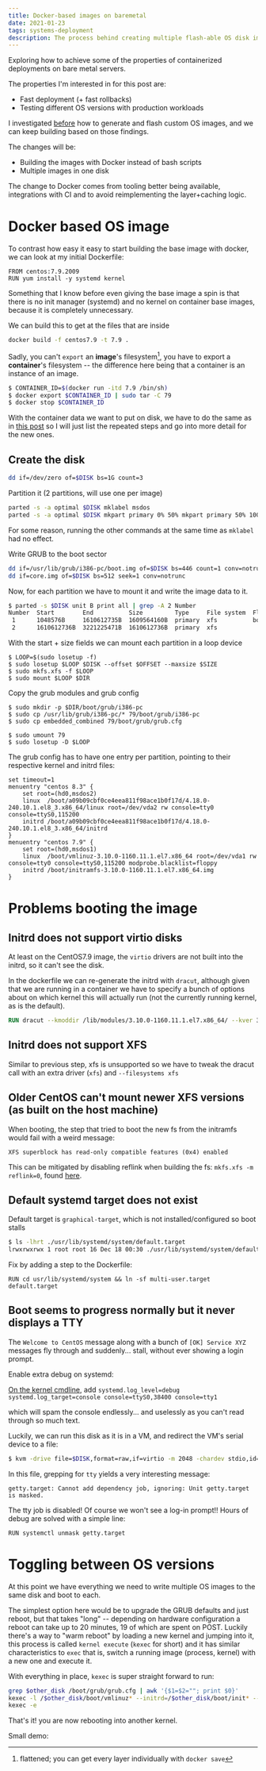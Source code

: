 ```yaml
---
title: Docker-based images on baremetal
date: 2021-01-23
tags: systems-deployment
description: The process behind creating multiple flash-able OS disk images from Dockerfiles and swapping between them on the host
---
```

Exploring how to achieve some of the properties of containerized deployments on bare
metal servers.

The properties I'm interested in for this post are:

* Fast deployment (+ fast rollbacks)
* Testing different OS versions with production workloads

I investigated [before](/creating-a-golden-centos-image.html) how to generate and flash custom OS images, and we can keep building
based on those findings.

The changes will be:

* Building the images with Docker instead of bash scripts
* Multiple images in one disk

The change to Docker comes from tooling better being available, integrations with CI
and to avoid reimplementing the layer+caching logic.

# Docker based OS image

To contrast how easy it easy to start building the base image with docker, we can look at my initial Dockerfile:

```
FROM centos:7.9.2009
RUN yum install -y systemd kernel
```

Something that I know before even giving the base image a spin is that there is no init manager (systemd) and
no kernel on container base images, because it is completely unnecessary.

We can build this to get at the files that are inside

```bash
docker build -f centos7.9 -t 7.9 .
```

Sadly, you can't `export` an **image**'s filesystem[^1], you have to export a **container**'s
filesystem -- the difference here being that a container is an instance of an image.

```bash
$ CONTAINER_ID=$(docker run -itd 7.9 /bin/sh)
$ docker export $CONTAINER_ID | sudo tar -C 79
$ docker stop $CONTAINER_ID
```

With the container data we want to put on disk, we have to do the same as in [this post](/creating-a-golden-centos-image.html) so I will just list the
repeated steps and go into more detail for the new ones.

## Create the disk

```bash
dd if=/dev/zero of=$DISK bs=1G count=3
```

Partition it (2 partitions, will use one per image)
```bash
parted -s -a optimal $DISK mklabel msdos
parted -s -a optimal $DISK mkpart primary 0% 50% mkpart primary 50% 100% set 1 boot on
```
For some reason, running the other commands at the same time as `mklabel` had no effect.


Write GRUB to the boot sector
```bash
dd if=/usr/lib/grub/i386-pc/boot.img of=$DISK bs=446 count=1 conv=notrunc
dd if=core.img of=$DISK bs=512 seek=1 conv=notrunc
```

Now, for each partition we have to mount it and write the image data to it.

```bash
$ parted -s $DISK unit B print all | grep -A 2 Number
Number  Start        End          Size         Type     File system  Flags
 1      1048576B     1610612735B  1609564160B  primary  xfs          boot
 2      1610612736B  3221225471B  1610612736B  primary  xfs
```

With the start + size fields we can mount each partition in a loop device
```
$ LOOP=$(sudo losetup -f)
$ sudo losetup $LOOP $DISK --offset $OFFSET --maxsize $SIZE
$ sudo mkfs.xfs -f $LOOP
$ sudo mount $LOOP $DIR
```

Copy the grub modules and grub config
```
$ sudo mkdir -p $DIR/boot/grub/i386-pc
$ sudo cp /usr/lib/grub/i386-pc/* 79/boot/grub/i386-pc
$ sudo cp embedded_combined 79/boot/grub/grub.cfg

$ sudo umount 79
$ sudo losetup -D $LOOP
```

The grub config has to have one entry per partition, pointing to their respective kernel and initrd files:

```
set timeout=1
menuentry "centos 8.3" {
    set root=(hd0,msdos2)
    linux  /boot/a09b09cbf0ce4eea811f98ace1b0f17d/4.18.0-240.10.1.el8_3.x86_64/linux root=/dev/vda2 rw console=tty0 console=ttyS0,115200
    initrd /boot/a09b09cbf0ce4eea811f98ace1b0f17d/4.18.0-240.10.1.el8_3.x86_64/initrd
}
menuentry "centos 7.9" {
    set root=(hd0,msdos1)
    linux  /boot/vmlinuz-3.10.0-1160.11.1.el7.x86_64 root=/dev/vda1 rw console=tty0 console=ttyS0,115200 modprobe.blacklist=floppy
    initrd /boot/initramfs-3.10.0-1160.11.1.el7.x86_64.img
}
```

# Problems booting the image

## Initrd does not support virtio disks

At least on the CentOS7.9 image, the `virtio` drivers are not built into the initrd, so it can't see the disk.

In the dockerfile we can re-generate the initrd with `dracut`, although given that we are running in a container we have
to specify a bunch of options about on which kernel this will actually run (not the currently running kernel, as is the
default).

```Dockerfile
RUN dracut --kmoddir /lib/modules/3.10.0-1160.11.1.el7.x86_64/ --kver 3.10.0-1160.11.1.el7.x86_64 --add-drivers "virtio_blk virtio_scsi xfs" --no-hostonly -M -f /boot/initramfs-3.10.0-1160.11.1.el7.x86_64.img
```

## Initrd does not support XFS

Similar to previous step, xfs is unsupported so we have to tweak the dracut call with an extra driver (`xfs`) and `--filesystems
xfs`

## Older CentOS can't mount newer XFS versions (as built on the host machine)

When booting, the step that tried to boot the new fs from the initramfs would fail with a weird message:
```
XFS superblock has read-only compatible features (0x4) enabled
```

This can be mitigated by disabling reflink when building the fs: `mkfs.xfs -m reflink=0`, found 
[here](https://github.com/ceph/ceph-csi/issues/966#issuecomment-661703389).

## Default systemd target does not exist

Default target is `graphical-target`, which is not installed/configured so boot stalls

```bash
$ ls -lhrt ./usr/lib/systemd/system/default.target
lrwxrwxrwx 1 root root 16 Dec 18 00:30 ./usr/lib/systemd/system/default.target -> graphical.target
```

Fix by adding a step to the Dockerfile:
```
RUN cd usr/lib/systemd/system && ln -sf multi-user.target default.target
```

## Boot seems to progress normally but it never displays a TTY

The `Welcome to CentOS` message along with a bunch of `[OK] Service XYZ` messages fly through and suddenly... stall,
without ever showing a login prompt.

Enable extra debug on systemd:

[On the kernel cmdline](https://freedesktop.org/wiki/Software/systemd/Debugging/), add 
`systemd.log_level=debug systemd.log_target=console console=ttyS0,38400 console=tty1`

which will spam the console endlessly... and uselessly as you can't read through so much text.

Luckily, we can run this disk as it is in a VM, and redirect the VM's serial device to a file:

```bash
$ kvm -drive file=$DISK,format=raw,if=virtio -m 2048 -chardev stdio,id=char0,logfile=serial.log,signal=off -serial chardev:char0
```

In this file, grepping for `tty` yields a very interesting message:
```
getty.target: Cannot add dependency job, ignoring: Unit getty.target is masked.
```

The tty job is disabled! Of course we won't see a log-in prompt!! Hours of debug are solved with a simple line:
```
RUN systemctl unmask getty.target
```

# Toggling between OS versions

At this point we have everything we need to write multiple OS images to the same disk and boot to each.

The simplest option here would be to upgrade the GRUB defaults and just reboot, but that takes "long" -- depending on
hardware configuration a reboot can take up to 20 minutes, 19 of which are spent on POST. Luckily there's a way to "warm
reboot" by loading a new kernel and jumping into it, this process is called `kernel execute` (`kexec` for short) and it
has similar characteristics to `exec` that is, switch a running image (process, kernel) with a new one and execute it.

With everything in place, `kexec` is super straight forward to run:

```bash
grep $other_disk /boot/grub/grub.cfg | awk '{$1=$2=""; print $0}'
kexec -l /$other_disk/boot/vmlinuz* --initrd=/$other_disk/boot/init* --append="$args"
kexec -e
```

That's it! you are now rebooting into another kernel.

Small demo:

<asciinema-player poster="/images/kexec-demo.svg" src="/casts/kexec-demo.cast" cols="118" rows="31" preload=""></asciinema-player>

[^1]: flattened; you can get every layer individually with `docker save`
